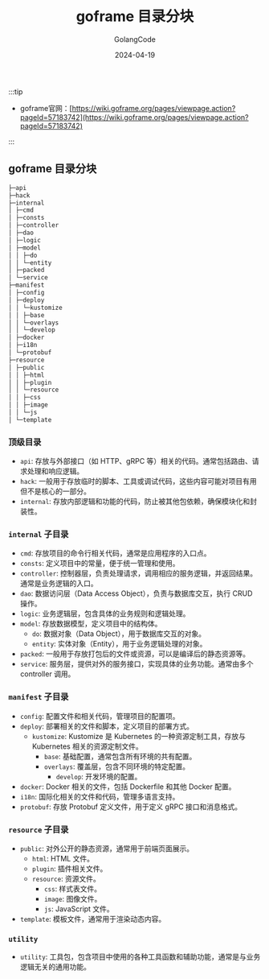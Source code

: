 ﻿---
title: goframe 目录分块
shortTitle: 22.goframe框架
description: goframe 目录分块
author: GolangCode
category:
  - Go
tags:
 - Go
date: 2024-04-19
---
:::tip

- goframe官网：[https://wiki.goframe.org/pages/viewpage.action?pageId=57183742](https://wiki.goframe.org/pages/viewpage.action?pageId=57183742)

:::

## goframe 目录分块

```go
├─api
├─hack
├─internal
│ ├─cmd
│ ├─consts
│ ├─controller
│ ├─dao
│ ├─logic
│ ├─model
│ │ ├─do
│ │ └─entity
│ ├─packed
│ └─service
├─manifest
│ ├─config
│ ├─deploy
│ │ └─kustomize
│ │ ├─base
│ │ └─overlays
│ │ └─develop
│ ├─docker
│ ├─i18n
│ └─protobuf
├─resource
│ ├─public
│ │ ├─html
│ │ ├─plugin
│ │ └─resource
│ │ ├─css
│ │ ├─image
│ │ └─js
│ └─template
```

### 顶级目录

- `api`: 存放与外部接口（如 HTTP、gRPC 等）相关的代码。通常包括路由、请求处理和响应逻辑。
- `hack`: 一般用于存放临时的脚本、工具或调试代码，这些内容可能对项目有用但不是核心的一部分。
- `internal`: 存放内部逻辑和功能的代码，防止被其他包依赖，确保模块化和封装性。

### `internal` 子目录

- `cmd`: 存放项目的命令行相关代码，通常是应用程序的入口点。
- `consts`: 定义项目中的常量，便于统一管理和使用。
- `controller`: 控制器层，负责处理请求，调用相应的服务逻辑，并返回结果。通常是业务逻辑的入口。
- `dao`: 数据访问层（Data Access Object），负责与数据库交互，执行 CRUD 操作。
- `logic`: 业务逻辑层，包含具体的业务规则和逻辑处理。
- `model`: 存放数据模型，定义项目中的结构体。
  - `do`: 数据对象（Data Object），用于数据库交互的对象。
  - `entity`: 实体对象（Entity），用于业务逻辑处理的对象。
- `packed`: 一般用于存放打包后的文件或资源，可以是编译后的静态资源等。
- `service`: 服务层，提供对外的服务接口，实现具体的业务功能。通常由多个 controller 调用。

### `manifest` 子目录

- `config`: 配置文件和相关代码，管理项目的配置项。
- `deploy`: 部署相关的文件和脚本，定义项目的部署方式。
  - `kustomize`: Kustomize 是 Kubernetes 的一种资源定制工具，存放与 Kubernetes 相关的资源定制文件。
    - `base`: 基础配置，通常包含所有环境的共有配置。
    - `overlays`: 覆盖层，包含不同环境的特定配置。
      - `develop`: 开发环境的配置。
- `docker`: Docker 相关的文件，包括 Dockerfile 和其他 Docker 配置。
- `i18n`: 国际化相关的文件和代码，管理多语言支持。
- `protobuf`: 存放 Protobuf 定义文件，用于定义 gRPC 接口和消息格式。

### `resource` 子目录

- `public`: 对外公开的静态资源，通常用于前端页面展示。
  - `html`: HTML 文件。
  - `plugin`: 插件相关文件。
  - `resource`: 资源文件。
    - `css`: 样式表文件。
    - `image`: 图像文件。
    - `js`: JavaScript 文件。
- `template`: 模板文件，通常用于渲染动态内容。

### `utility`

- `utility`: 工具包，包含项目中使用的各种工具函数和辅助功能，通常是与业务逻辑无关的通用功能。
